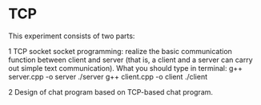 # TCP
This experiment consists of two parts:

1 TCP socket socket programming: realize the basic communication function between client and server (that is, a client and a server can carry out simple text communication).
  What you should type in terminal:
    g++ server.cpp -o server
    ./server
    g++ client.cpp -o client
    ./client

2 Design of chat program based on TCP-based chat program.
